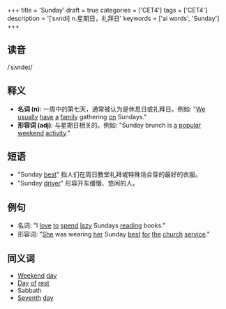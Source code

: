 +++
title = 'Sunday'
draft = true
categories = ['CET4']
tags = ['CET4']
description = '[ˈsʌndi] n.星期日，礼拜日'
keywords = ['ai words', 'Sunday']
+++

## 读音
/ˈsʌndeɪ/

## 释义
- **名词 (n)**: 一周中的第七天，通常被认为是休息日或礼拜日。例如: "[We](/post/we/) [usually](/post/usually/) [have](/post/have/) [a](/post/a/) [family](/post/family/) gathering [on](/post/on/) Sundays."
- **形容词 (adj)**: 与星期日相关的。例如: "Sunday brunch is [a](/post/a/) [popular](/post/popular/) [weekend](/post/weekend/) [activity](/post/activity/)."

## 短语
- "Sunday [best](/post/best/)" 指人们在周日教堂礼拜或特殊场合穿的最好的衣服。
- "Sunday [driver](/post/driver/)" 形容开车缓慢、悠闲的人。

## 例句
- 名词: "I [love](/post/love/) [to](/post/to/) [spend](/post/spend/) [lazy](/post/lazy/) Sundays [reading](/post/reading/) books."
- 形容词: "[She](/post/she/) was wearing [her](/post/her/) Sunday [best](/post/best/) [for](/post/for/) [the](/post/the/) [church](/post/church/) [service](/post/service/)."

## 同义词
- [Weekend](/post/weekend/) [day](/post/day/)
- [Day](/post/day/) [of](/post/of/) [rest](/post/rest/)
- Sabbath
- [Seventh](/post/seventh/) [day](/post/day/)
